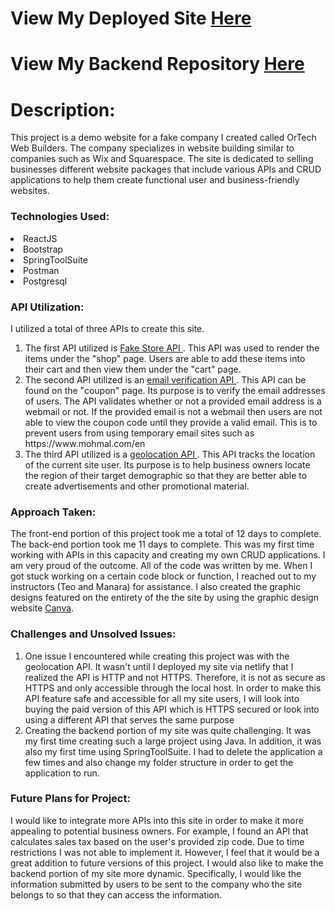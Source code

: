 <h1>View My Deployed Site <a href="https://ecstatic-meitner-a97cf3.netlify.app/">Here</a></h1>
<h1>View My Backend Repository <a href="https://github.com/OrellaC/updatedbackend2.git">Here </a></h1>

<h1>Description:</h1>
<p>This project is a demo website for a fake company I created called OrTech Web Builders. The company specializes in website building similar to companies such as Wix and Squarespace. The site is dedicated to selling businesses different website packages that include various APIs and CRUD applications to help them create functional user and business-friendly websites. </p>

<h3>Technologies Used: </h3>
<li>ReactJS</li>
<li>Bootstrap</li>
<li>SpringToolSuite</li>
<li>Postman</li>
<li>Postgresql</li>

<h3>API Utilization: </h3>
<p>I utilized a total of three APIs to create this site.</p> 
<ol>
<li>The first API utilized is <a href="https://fakestoreapi.com/">Fake Store API </a>. This API was used to render the items under the "shop" page. Users are able to add these items into their cart and then view them under the "cart" page.</li>
<li> The second API utilized is an <a href= "https://eva.pingutil.com/">email verification API </a>. This API can be found on the "coupon" page. Its purpose is to verify the email addresses of users. The API validates whether or not a provided email address is a webmail or not. If the provided email is not a webmail then users are not able to view the coupon code until they provide a valid email. This is to prevent users from using temporary email sites such as https://www.mohmal.com/en</li>
<li> The third API utilized is a <a href="https://ip-api.com/">geolocation API </a>. This API tracks the location of the current site user. Its purpose is to help business owners locate the region of their target demographic so that they are better able to create advertisements and other promotional material.</li>
</ol>

<h3>Approach Taken:</h3>
<p>The front-end portion of this project took me a total of 12 days to complete. The back-end portion took me 11 days to complete. This was my first time working with APIs in this capacity and creating my own CRUD applications. I am very proud of the outcome. All of the code was written by me. When I got stuck working on a certain code block or function, I reached out to my instructors (Teo and Manara) for assistance. I also created the graphic designs featured on the entirety of the the site by using the graphic design website <a href="https://www.canva.com/"> Canva</a>.</p>


<h3> Challenges and Unsolved Issues: </h3>
<ol>
<li> One issue I encountered while creating this project was with the geolocation API. It wasn't until I deployed my site via netlify that I realized the API is HTTP and not HTTPS. Therefore, it is not as secure as HTTPS and only accessible through the local host. In order to make this API feature safe and accessible for all my site users, I will look into buying the paid version of this API which is HTTPS secured or look into using a different API that serves the same purpose </li>
<li>Creating the backend portion of my site was quite challenging. It was my first time creating such a large project using Java. In addition, it was also my first time using SpringToolSuite. I had to delete the application a few times and also change my folder structure in order to get the application to run. </li>
</ol>

<h3>Future Plans for Project:</h3>
<p> I would like to integrate more APIs into this site in order to make it more appealing to potential business owners. For example, I found an API that calculates sales tax based on the user's provided zip code. Due to time restrictions I was not able to implement it. However, I feel that it would be a great addition to future versions of this project. I would also like to make the backend portion of my site more dynamic. Specifically, I would like the information submitted by users to be sent to the company who the site belongs to so that they can access the information.</p>
